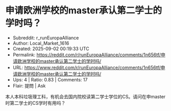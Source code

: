 # 申请欧洲学校的master承认第二学士的学时吗？

- Subreddit: r_runEuropaAlliance
- Author: Local_Market_1616
- Created: 2025-09-02 00:19:33 UTC
- Permalink: https://reddit.com/r/runEuropaAlliance/comments/1n656tf/申请欧洲学校的master承认第二学士的学时吗/
- URL: https://www.reddit.com/r/runEuropaAlliance/comments/1n656tf/申请欧洲学校的master承认第二学士的学时吗/
- Ups: 4 | Ratio: 0.83 | Comments: 17
- Flair: 提問 | Ask


本人本科垃圾理工科，有机会去国内院校读第二学士学位的CS。请问在申master时第二学士的CS学时有用吗？


